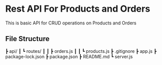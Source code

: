 # Rest API For Products and Orders
  This is basic API for CRUD operations on Products and Orders

## File Structure

┣ api/
┃ ┗ routes/
┃ ┃ ┣ orders.js
┃ ┃ ┗ products.js
┣ .gitignore
┣ app.js
┣ package-lock.json
┣ package.json
┣ README.md
┗ server.js
